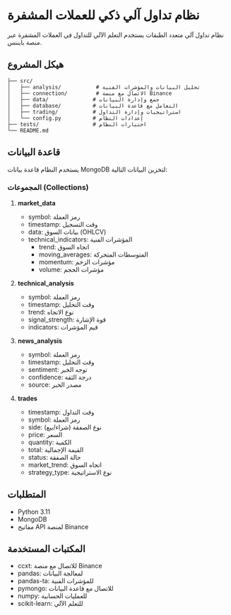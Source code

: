 # نظام تداول آلي ذكي للعملات المشفرة

نظام تداول آلي متعدد الطبقات يستخدم التعلم الآلي للتداول في العملات المشفرة عبر منصة بايننس.

## هيكل المشروع

```
├── src/
│   ├── analysis/           # تحليل البيانات والمؤشرات الفنية
│   ├── connection/         # الاتصال مع منصة Binance
│   ├── data/              # جمع وإدارة البيانات
│   ├── database/          # التعامل مع قاعدة البيانات
│   ├── trading/           # استراتيجيات وإدارة التداول
│   └── config.py          # إعدادات النظام
├── tests/                 # اختبارات النظام
└── README.md
```

## قاعدة البيانات

يستخدم النظام قاعدة بيانات MongoDB لتخزين البيانات التالية:

### المجموعات (Collections)

1. **market_data**
   - symbol: رمز العملة
   - timestamp: وقت التسجيل
   - data: بيانات السوق (OHLCV)
   - technical_indicators: المؤشرات الفنية
     - trend: اتجاه السوق
     - moving_averages: المتوسطات المتحركة
     - momentum: مؤشرات الزخم
     - volume: مؤشرات الحجم

2. **technical_analysis**
   - symbol: رمز العملة
   - timestamp: وقت التحليل
   - trend: نوع الاتجاه
   - signal_strength: قوة الإشارة
   - indicators: قيم المؤشرات

3. **news_analysis**
   - symbol: رمز العملة
   - timestamp: وقت التحليل
   - sentiment: توجه الخبر
   - confidence: درجة الثقة
   - source: مصدر الخبر

4. **trades**
   - timestamp: وقت التداول
   - symbol: رمز العملة
   - side: نوع الصفقة (شراء/بيع)
   - price: السعر
   - quantity: الكمية
   - total: القيمة الإجمالية
   - status: حالة الصفقة
   - market_trend: اتجاه السوق
   - strategy_type: نوع الاستراتيجية

## المتطلبات

- Python 3.11
- MongoDB
- مفاتيح API لمنصة Binance

## المكتبات المستخدمة

- ccxt: للاتصال مع منصة Binance
- pandas: لمعالجة البيانات
- pandas-ta: للمؤشرات الفنية
- pymongo: للاتصال مع قاعدة البيانات
- numpy: للعمليات الحسابية
- scikit-learn: للتعلم الآلي

